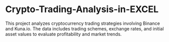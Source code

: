 # Crypto-Trading-Analysis-in-EXCEL
This project analyzes cryptocurrency trading strategies involving Binance and Kuna.io. The data includes trading schemes, exchange rates, and initial asset values to evaluate profitability and market trends.
